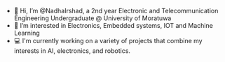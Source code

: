 - 👋 Hi, I’m @NadhaIrshad, a 2nd year Electronic and Telecommunication Engineering Undergraduate @ University of Moratuwa
- 👀 I’m interested in Electronics, Embedded systems, IOT and Machine Learning 
- 💻 I'm currently working on a variety of projects that combine my interests in AI, electronics, and robotics.

<!---
NadhaIrshad/NadhaIrshad is a ✨ special ✨ repository because its `README.md` (this file) appears on your GitHub profile.
You can click the Preview link to take a look at your changes.
--->
